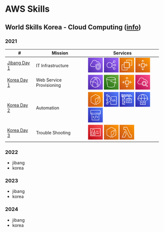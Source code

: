 # AWS Skills

## World Skills Korea - Cloud Computing ([info](https://meister.hrdkorea.or.kr/sub/3/2/1/20160512110924569100_view.do))

### 2021
| # | Mission | Services |
| ------------- | ------------- | ------------- |
| [Jibang Day 1](https://github.com/AWS-Skills/2021/tree/main/jibang/day1)  | IT Infrastructure | <img src="/images/vpc.svg" alt="" height="48" /> <img src="/images/elb.svg" alt="" height="48" /> <img src="/images/ec2.svg" alt="" height="48" /> <img src="/images/asg.svg" alt="" height="48" /> |
| [Korea Day 1](https://github.com/AWS-Skills/2021/tree/main/korea/day1)  | Web Service Provisioning | <img src="/images/cloudfront.svg" alt="" height="48" /> <img src="/images/s3.svg" alt="" height="48" /> <img src="/images/asg.svg" alt="" height="48" /> <img src="/images/cloudwatch.svg" alt="" height="48" /> |
| [Korea Day 2](https://github.com/AWS-Skills/2021/tree/main/korea/day2)  | Automation | <img src="/images/ecr.svg" alt="" height="48" /> <img src="/images/codecommit.svg" alt="" height="48" /> <img src="/images/codebuild.svg" alt="" height="48" /> <img src="/images/codedeploy.svg" alt="" height="48" /> <img src="/images/codepipeline.svg" alt="" height="48" /> |
| [Korea Day 3](https://github.com/AWS-Skills/2021/tree/main/korea/day3)  | Trouble Shooting | <img src="/images/iam.svg" alt="" height="48" /> <img src="/images/ecr.svg" alt="" height="48" /> <img src="/images/lambda.svg" alt="" height="48" />  |

### 2022
- jibang
- korea 
### 2023
- jibang
- korea 
### 2024
- jibang
- korea 
